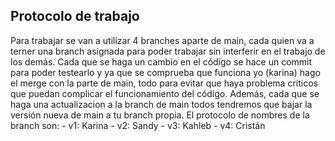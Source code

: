 ## Protocolo de trabajo
Para trabajar se van a utilizar 4 branches aparte de main, cada quien va a terner una branch asignada para poder trabajar sin interferir en el trabajo de los demás.
Cada que se haga un cambio en el código se hace un commit para poder testearlo y ya que se comprueba que funciona yo (karina) hago el merge con la parte de main, todo para evitar que haya problema críticos que puedan complicar el funcionamiento del código.
Además, cada que se haga una actualizacion a la branch de main todos tendremos que bajar la versión nueva de main a tu branch propia.
El protocolo de nombres de la branch son:
    - v1: Karina
    - v2: Sandy
    - v3: Kahleb
    - v4: Cristán